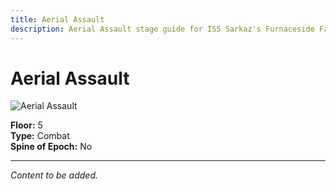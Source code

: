 ```yaml
---
title: Aerial Assault
description: Aerial Assault stage guide for IS5 Sarkaz's Furnaceside Fables
---
```


# Aerial Assault

<img src="/stages/aerial-assault.png" alt="Aerial Assault" />

**Floor:** 5  
**Type:** Combat  
**Spine of Epoch:** No  

---

*Content to be added.*
